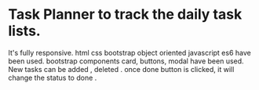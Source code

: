 # Task Planner to track the daily task lists.
It's fully responsive.
html css bootstrap object oriented javascript es6  have been used.
bootstrap components card, buttons, modal  have been used.
New tasks can be added , deleted .
once done button is clicked, it will change the status to done .
